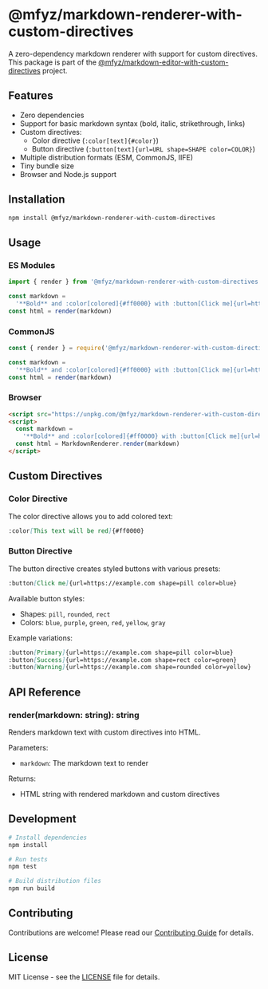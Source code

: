 # @mfyz/markdown-renderer-with-custom-directives

A zero-dependency markdown renderer with support for custom directives. This package is part of the [@mfyz/markdown-editor-with-custom-directives](https://github.com/mfyz/markdown-editor-with-custom-directives) project.

## Features

- Zero dependencies
- Support for basic markdown syntax (bold, italic, strikethrough, links)
- Custom directives:
  - Color directive (`:color[text]{#color}`)
  - Button directive (`:button[text]{url=URL shape=SHAPE color=COLOR}`)
- Multiple distribution formats (ESM, CommonJS, IIFE)
- Tiny bundle size
- Browser and Node.js support

## Installation

```bash
npm install @mfyz/markdown-renderer-with-custom-directives
```

## Usage

### ES Modules

```javascript
import { render } from '@mfyz/markdown-renderer-with-custom-directives'

const markdown =
  '**Bold** and :color[colored]{#ff0000} with :button[Click me]{url=https://example.com shape=pill color=blue}'
const html = render(markdown)
```

### CommonJS

```javascript
const { render } = require('@mfyz/markdown-renderer-with-custom-directives')

const markdown =
  '**Bold** and :color[colored]{#ff0000} with :button[Click me]{url=https://example.com shape=pill color=blue}'
const html = render(markdown)
```

### Browser

```html
<script src="https://unpkg.com/@mfyz/markdown-renderer-with-custom-directives/dist/index.browser.js"></script>
<script>
  const markdown =
    '**Bold** and :color[colored]{#ff0000} with :button[Click me]{url=https://example.com shape=pill color=blue}'
  const html = MarkdownRenderer.render(markdown)
</script>
```

## Custom Directives

### Color Directive

The color directive allows you to add colored text:

```markdown
:color[This text will be red]{#ff0000}
```

### Button Directive

The button directive creates styled buttons with various presets:

```markdown
:button[Click me]{url=https://example.com shape=pill color=blue}
```

Available button styles:

- Shapes: `pill`, `rounded`, `rect`
- Colors: `blue`, `purple`, `green`, `red`, `yellow`, `gray`

Example variations:

```markdown
:button[Primary]{url=https://example.com shape=pill color=blue}
:button[Success]{url=https://example.com shape=rect color=green}
:button[Warning]{url=https://example.com shape=rounded color=yellow}
```

## API Reference

### render(markdown: string): string

Renders markdown text with custom directives into HTML.

Parameters:

- `markdown`: The markdown text to render

Returns:

- HTML string with rendered markdown and custom directives

## Development

```bash
# Install dependencies
npm install

# Run tests
npm test

# Build distribution files
npm run build
```

## Contributing

Contributions are welcome! Please read our [Contributing Guide](../CONTRIBUTING.md) for details.

## License

MIT License - see the [LICENSE](../LICENSE) file for details.
